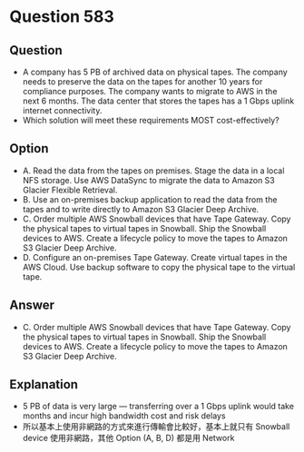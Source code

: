 # Question 583
## Question
* A company has 5 PB of archived data on physical tapes. The company needs to preserve the data on the tapes for another 10 years for compliance purposes. The company wants to migrate to AWS in the next 6 months. The data center that stores the tapes has a 1 Gbps uplink internet connectivity.
* Which solution will meet these requirements MOST cost-effectively?

## Option
* A. Read the data from the tapes on premises. Stage the data in a local NFS storage. Use AWS DataSync to migrate the data to Amazon S3 Glacier Flexible Retrieval.
* B. Use an on-premises backup application to read the data from the tapes and to write directly to Amazon S3 Glacier Deep Archive.
* C. Order multiple AWS Snowball devices that have Tape Gateway. Copy the physical tapes to virtual tapes in Snowball. Ship the Snowball devices to AWS. Create a lifecycle policy to move the tapes to Amazon S3 Glacier Deep Archive.
* D. Configure an on-premises Tape Gateway. Create virtual tapes in the AWS Cloud. Use backup software to copy the physical tape to the virtual tape.

## Answer
* C. Order multiple AWS Snowball devices that have Tape Gateway. Copy the physical tapes to virtual tapes in Snowball. Ship the Snowball devices to AWS. Create a lifecycle policy to move the tapes to Amazon S3 Glacier Deep Archive.

## Explanation
* 5 PB of data is very large — transferring over a 1 Gbps uplink would take months and incur high bandwidth cost and risk delays
* 所以基本上使用非網路的方式來進行傳輸會比較好，基本上就只有 Snowball device 使用非網路，其他 Option (A, B, D) 都是用 Network